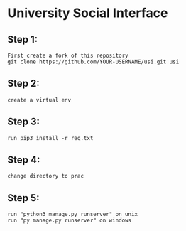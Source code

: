 # University Social Interface
  ## Step 1:
    First create a fork of this repository
    git clone https://github.com/YOUR-USERNAME/usi.git usi

  ## Step 2:
    create a virtual env 

  ## Step 3:
    run pip3 install -r req.txt

  ## Step 4:
    change directory to prac

  ## Step 5:
    run "python3 manage.py runserver" on unix
    run "py manage.py runserver" on windows
